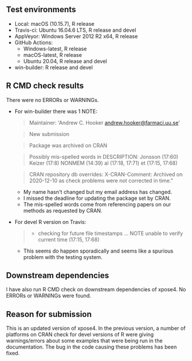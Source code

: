 ## Test environments

* Local: macOS (10.15.7), R release 
* Travis-ci: Ubuntu 16.04.6 LTS, R release and devel 
* AppVeyor: Windows Server 2012 R2 x64, R release 
* GitHub Actions:
  - Windows-latest, R release 
  - macOS-latest, R release 
  - Ubuntu 20.04, R release and devel 
* win-builder: R release and devel 

## R CMD check results

There were no ERRORs or WARNINGs. 

* For win-builder there was 1 NOTE:

    > Maintainer: 'Andrew C. Hooker <andrew.hooker@farmaci.uu.se>'
    
    > New submission
    
    > Package was archived on CRAN
    
    > Possibly mis-spelled words in DESCRIPTION:
    >   Jonsson (17:60)
    >   Keizer (17:8)
    >   NONMEM (14:39)
    >   al (17:18, 17:71)
    >   et (17:15, 17:68)
    
    > CRAN repository db overrides:
    >   X-CRAN-Comment: Archived on 2020-12-10 as check problems were not
        corrected in time."

  
  - My name hasn't changed but my email address has changed.
  - I missed the deadline for updating the package set by CRAN.
  - The mis-spelled words come from referencing papers on our methods 
    as requested by CRAN.
  
* For devel R version on Travis:

    > * checking for future file timestamps ... NOTE
    > unable to verify current time (17:15, 17:68)

  - This seems do happen sporadically and seems
    like a spurious problem with the testing system.
  
  
## Downstream dependencies

I have also run R CMD check on downstream dependencies of xpose4. 
No ERRORs or WARNINGs were found.

## Reason for submission

This is an updated version of xpose4. In the previous version, 
a number of platforms on CRAN check for devel versions of R 
were giving warnings/errors about some examples that were being run in
the documentation.  The bug in the code causing these problems 
has been fixed.

